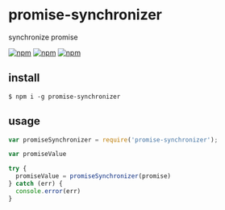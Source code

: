 # promise-synchronizer
synchronize promise

[![npm](https://img.shields.io/npm/v/promise-synchronizer.svg?style=flat-square)](https://www.npmjs.com/package/promise-synchronizer)
[![npm](https://img.shields.io/npm/dt/promise-synchronizer.svg?style=flat-square)](https://www.npmjs.com/package/promise-synchronizer)
[![npm](https://img.shields.io/npm/dm/promise-synchronizer.svg?style=flat-square)](https://www.npmjs.com/package/promise-synchronizer)

## install

    $ npm i -g promise-synchronizer

## usage
```js
var promiseSynchronizer = require('promise-synchronizer');

var promiseValue

try {
  promiseValue = promiseSynchronizer(promise)
} catch (err) {
  console.error(err)
}
```
